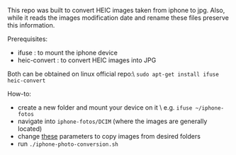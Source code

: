 This repo was built to convert HEIC images taken from iphone to jpg.
Also, while it reads the images modification date and rename these files
preserve this information.

Prerequisites:
- ifuse : to mount the iphone device
- heic-convert : to convert HEIC images into JPG

Both can be obtained on linux official repo:\\
`sudo apt-get install ifuse heic-convert`

How-to:
- create a new folder  and mount your device on it \\
  e.g. `ifuse ~/iphone-fotos`
- navigate into `iphone-fotos/DCIM` (where the images are generally located)
- change [these](https://github.com/luanps/organize_images/blob/c23cc2f646ce42da5e59343f4850756be37e504d/iphone-photo-conversion.sh#L1) parameters to copy images from desired folders
- run `./iphone-photo-conversion.sh`


